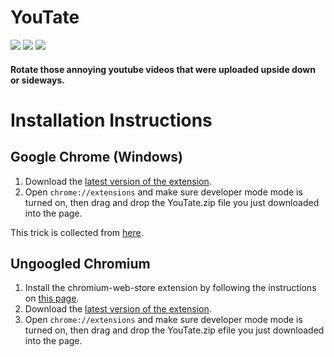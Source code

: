 # YouTate

[<img src="https://img.shields.io/badge/Chrome-Stable-green" />](https://github.com/30440r/youtate/releases)
[<img src="https://img.shields.io/badge/Chromium-Stable-green" />](https://github.com/30440r/youtate/releases)
[<img src="https://img.shields.io/badge/Firefox-Coming%20Soon-red" />](https://github.com/30440r/youtate/releases)

#### Rotate those annoying youtube videos that were uploaded upside down or sideways.


# Installation Instructions


## Google Chrome (Windows)
1) Download the [latest version of the extension](https://github.com/30440r/youtate/releases/download/1.0/youtate.zip).
2) Open `chrome://extensions` and make sure developer mode mode is turned on, then drag and drop the YouTate.zip file you just downloaded into the page.

This trick is collected from [here](https://stackoverflow.com/a/48990515/13519865).



## Ungoogled Chromium
1) Install the chromium-web-store extension by following the instructions on [this page](https://github.com/NeverDecaf/chromium-web-store/blob/master/README.md).
2) Download the [latest version of the extension](https://github.com/30440r/youtate/releases/download/1.0/youtate.zip).
3) Open `chrome://extensions` and make sure developer mode mode is turned on, then drag and drop the YouTate.zip efile you just downloaded into the page.
